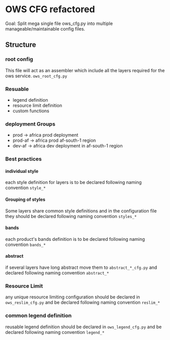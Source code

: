 # OWS CFG refactored
Goal: Split mega single file ows_cfg.py into multiple manageable/maintainable config files.

## Structure
### root config
This file will act as an assembler which include all the layers required for the ows service. `ows_root_cfg.py`

### Resuable
- legend definition
- resource limit definition
- custom functions

### deployment Groups
- prod -> africa prod deployment
- prod-af -> africa prod af-south-1 region
- dev-af -> africa dev deployment in af-south-1 region

### Best practices
#### individual style
each style definition for layers is to be declared following naming convention `style_*`

#### Grouping of styles
Some layers share common style definitions and in the configuration file they should be declared following naming convention `styles_*`

#### bands
each product's bands definition is to be declared following naming convention `bands_*`

#### abstract
if several layers have long abstract move them to `abstract_*_cfg.py` and declared following naming convention `abstract_*`

### Resource Limit
any unique resource limiting configuration should be declared in `ows_reslim_cfg.py` and be declared following naming convention `reslim_*`

### common legend definition
reusable legend definition should be declared in `ows_legend_cfg.py` and be declared following naming convention `legend_*`
